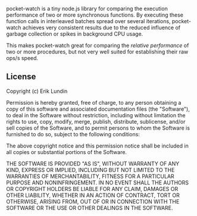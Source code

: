 pocket-watch is a tiny node.js library for comparing the execution performance
of two or more synchronous functions. By executing these function calls in
interleaved batches spread over several iterations, pocket-watch achieves very
consistent results due to the reduced influence of garbage collection or spikes
in background CPU usage.

This makes pocket-watch great for comparing the *relative performance* of two or
more procedures, but not very well suited for establishing their raw ops/s
speed.

## License

Copyright (c) Erik Lundin

Permission is hereby granted, free of charge, to any person obtaining a copy of
this software and associated documentation files (the "Software"), to deal in
the Software without restriction, including without limitation the rights to
use, copy, modify, merge, publish, distribute, sublicense, and/or sell copies of
the Software, and to permit persons to whom the Software is furnished to do so,
subject to the following conditions:

The above copyright notice and this permission notice shall be included in all
copies or substantial portions of the Software.

THE SOFTWARE IS PROVIDED "AS IS", WITHOUT WARRANTY OF ANY KIND, EXPRESS OR
IMPLIED, INCLUDING BUT NOT LIMITED TO THE WARRANTIES OF MERCHANTABILITY, FITNESS
FOR A PARTICULAR PURPOSE AND NONINFRINGEMENT. IN NO EVENT SHALL THE AUTHORS OR
COPYRIGHT HOLDERS BE LIABLE FOR ANY CLAIM, DAMAGES OR OTHER LIABILITY, WHETHER
IN AN ACTION OF CONTRACT, TORT OR OTHERWISE, ARISING FROM, OUT OF OR IN
CONNECTION WITH THE SOFTWARE OR THE USE OR OTHER DEALINGS IN THE SOFTWARE.
